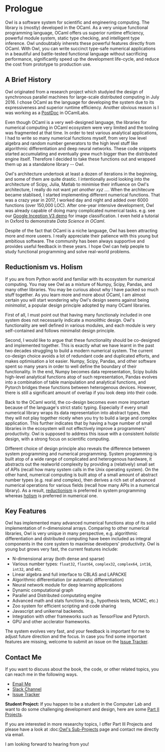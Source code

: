# Prologue

Owl is a software system for scientific and engineering computing. The library is (mostly) developed in the OCaml. As a very unique functional programming language, OCaml offers us superior runtime efficiency, powerful module system, static type checking, and intelligent type inference. Owl undoubtably inherets these powerful features directly from OCaml. With Owl, you can write succinct type-safe numerical applications in a beautiful and battle-tested functional language without sacrificing performance, significantly speed up the development life-cycle, and reduce the cost from prototype to production use.



## A Brief History

Owl originated from a research project which studyied the design of synchronous parallel machines for large-scale distributed computing in July 2016. I chose OCaml as the language for developing the system due to its expressiveness and superior runtime efficiency. Another obvious reason is I was working as a [PostDoc](http://www.cl.cam.ac.uk/~lw525/) in OCamlLabs.

Even though OCaml is a very well-designed language, the libraries for numerical computing in OCaml ecosystem were very limited and the tooling was fragmented at that time. In order to test various analytical applications, I had to write so many numerical functions myself, from very low level algebra and random number generators to the high level stuff like algorithmic differentiation and deep neural networks. These code snippets started accumulating and eventually grew much bigger than the distributed engine itself. Therefore I decided to take these functions out and wrapped them up as a standalone library -- Owl.

Owl's architecture undertook at least a dozen of iterations in the beginning, and some of them are quite drastic. I intentionally avoid looking into the architecture of Scipy, Julia, Matlab to minimise their influence on Owl's architecture, I really do not want *yet another xyz ...*. When the architecure became stablised, I started implementing different numerical functions. That was a crazy year in 2017, I worked day and night and added over 6000 functions (over 150,000 LOC). After one-year intensive development, Owl was already capable of doing many complicated numerical tasks.  e.g. see our [Google Inception V3 demo](http://demo.ocaml.xyz/) for image classification. I even held a tutorial in Oxford to demonstrate *Data Science in OCaml*.

Despite of the fact that OCaml is a niche language, Owl has been attracting more and more useers. I really appreciate their patience with this young but ambitious software. The community has been always supportive and provides useful feedback in these years. I hope Owl can help people to study functional programming and solve real-world problems.



## Reductionism vs. Holism

If you are from Python world and familiar with its ecosystem for numerical computing. You may see Owl as a mixture of Numpy, Scipy, Pandas, and many other libraries. You may be curious about why I have packed so much stuff together. As you learn more and more about OCaml, I am almost certain you will start wondering why Owl's design seems against being *minimalist*, a popular design principle adopted by many OCaml libraries.

First of all, I must point out that having many functionaly included in one system does not necessarily indicate a monolithic design. Owl's functionality are well defined in various modules, and each module is very self-contained and follows minimalist design principle.

Second, I would like to argue that these functionality should be co-designed and implemented together. This is exactly what we have learnt in the past two decades struggling to build a modern numerical system. The current co-design choice avoids a lot of redundant code and duplicated efforts, and makes optimisation a lot easier. Numpy, Scipy, Pandas, and other software spent so many years in order to well define the boundary of their functionality. In the end, Numpy becomes data representation, Scipy builds high-level analytical functions atop of such representation, Pandas evolves into a combination of table manipulation and analytical functions, and Pytorch bridges these functions between heterogenous devices. However, there is still a significant amount of overlap if you look deep into their code.

Back to the OCaml world, the co-design becomes even more important because of the language's strict static typing. Especially if every small numerical library wraps its data representation into abstract types, then they will not play together nicely when you try to build a large and complex application. This further indicates that by having a huge number of small libraries in the ecosystem will not effectively improve a programmers' productivity. Owl is supposed to address this issue with a consistent *holistic* design, with a strong focus on scientific computing.

Different choice of design principle also reveals the difference between system programming and numerical programming. System programming is built atop of a wide range of complicated and heterogenous hardware, it abstracts out the realworld complexity by providing a (relatively) small set of APIs (recall how many system calls in the Unix operating system). On the other hand, numerical computing is built atop of a small amount of abstract number types (e.g. real and complex), then derives a rich set of advanced numerical operations for various fields (recall how many APIs in a numerical library). As a result, [reductionism](https://en.wikipedia.org/wiki/Reductionism) is preferred in system programming whereas [holism](https://en.wikipedia.org/wiki/Holism) is preferred in numerical one.



## Key Features

Owl has implemented many advanced numerical functions atop of its solid implementation of n-dimensional arrays. Comparing to other numerical libraries, Owl is very unique in many perspective, e.g. algorithmic differentiation and distributed computing have been included as integral components in the core system to maximise developers' productivity. Owl is young but grows very fast, the current features include:

* N-dimensional array (both dense and sparse)
* Various number types: ``float32``, ``float64``, ``complex32``, ``complex64``, ``int16``, ``int32``, and etc.
* Linear algebra and full interface to CBLAS and LAPACKE
* Algorithmic differentiation (or automatic differentiation)
* Neural network module for deep learning applications
* Dynamic computational graph
* Parallel and Distributed computating engine
* Advanced math and stats functions (e.g., hypothesis tests, MCMC, etc.)
* Zoo system for efficient scripting and code sharing
* Javascript and unikernal backends.
* Integration with other frameworks such as TensorFlow and Pytorch.
* GPU and other acclerator frameworks.

The system evolves very fast, and your feedback is important for me to adjust future direction and the focus. In case you find some important features are missing, welcome to submit an issue on the [Issue Tracker](https://github.com/ryanrhymes/owl/issues).



## Contact Me

If you want to discuss about the book, the code, or other related topics, you can reach me in the following ways.

* [Email Me](mailto:liang.wang@cl.cam.ac.uk)
* [Slack Channel](https://join.slack.com/t/owl-dev-team/shared_invite/enQtMjQ3OTM1MDY4MDIwLTA3MmMyMmQ5Y2U0NjJiNjI0NzFhZDAwNGFhODBmMTk4N2ZmNDExYjZiMzI2N2M1MGNiMTUyYTQ5MTAzZjliZDI)
* [Issue Tracker](https://github.com/ryanrhymes/owl/issues)

**Student Project:** If you happen to be a student in the Computer Lab and want to do some challenging development and design, here are some [Part II Projects](http://www.cl.cam.ac.uk/research/srg/netos/stud-projs/studproj-17/#owl0).

If you are interested in more researchy topics, I offer Part III Projects and please have a look at :doc:[Owl's Sub-Projects](../project/proposal) page and contact me directly via email.

I am looking forward to hearing from you!
